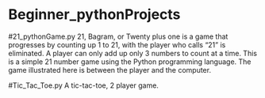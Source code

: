 # Beginner_pythonProjects

#21_pythonGame.py
21, Bagram, or Twenty plus one is a game that progresses by counting up 1 to 21, with the player who calls “21” is eliminated. 
A player can only add up only 3 numbers to count at a time. This is a simple 21 number game using the Python programming language. 
The game illustrated here is between the player and the computer.

#Tic_Tac_Toe.py
A tic-tac-toe, 2 player game.
